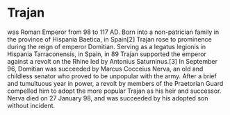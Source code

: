 Trajan
======

was Roman Emperor from 98 to 117 AD. Born into a non-patrician family in the province of Hispania Baetica, 
in Spain[2] Trajan rose to prominence during the reign of emperor Domitian. Serving as a legatus legionis 
in Hispania Tarraconensis, in Spain, in 89 Trajan supported the emperor against a revolt on the Rhine led 
by Antonius Saturninus.[3] In September 96, Domitian was succeeded by Marcus Cocceius Nerva, an old and 
childless senator who proved to be unpopular with the army. After a brief and tumultuous year in power, 
a revolt by members of the Praetorian Guard compelled him to adopt the more popular Trajan as his heir 
and successor. Nerva died on 27 January 98, and was succeeded by his adopted son without incident.

